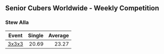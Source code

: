 ## Senior Cubers Worldwide - Weekly Competition
### Stew Alla

| Event | Single | Average |
| -- | --: | --: |
| [3x3x3](stew_alla/333.md) | 20.69 | 23.27 |  |

<!-- Global site tag (gtag.js) - Google Analytics -->
<script async src="https://www.googletagmanager.com/gtag/js?id=UA-86348435-3"></script>
<script>window.dataLayer = window.dataLayer || []; function gtag() {dataLayer.push(arguments);} gtag('js', new Date()); gtag('config', 'UA-86348435-3');</script>
